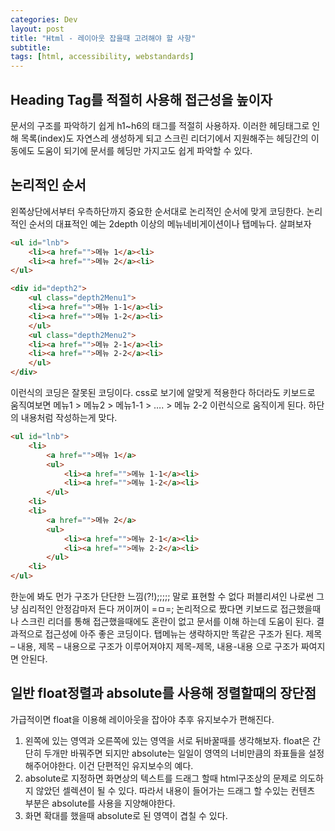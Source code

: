 ```yaml
---
categories: Dev
layout: post
title: "Html - 레이아웃 잡을때 고려해야 할 사항"
subtitle: 
tags: [html, accessibility, webstandards]
---
```

## Heading Tag를 적절히 사용해 접근성을 높이자
문서의 구조를 파악하기 쉽게 h1~h6의 태그를 적절히 사용하자. 이러한 헤딩태그로 인해 목록(index)도 자연스레 생성하게 되고 스크린 리더기에서 지원해주는 헤딩간의 이동에도 도움이 되기에 문서를 헤딩만 가지고도 쉽게 파악할 수 있다.
<!--more-->

## 논리적인 순서
왼쪽상단에서부터 우측하단까지 중요한 순서대로 논리적인 순서에 맞게 코딩한다. 논리적인 순서의 대표적인 예는 2depth 이상의 메뉴네비게이션이나 탭메뉴다. 살펴보자
```html
<ul id="lnb">
    <li><a href="">메뉴 1</a><li>
    <li><a href="">메뉴 2</a><li>
</ul>

<div id="depth2">
	<ul class="depth2Menu1">
	<li><a href="">메뉴 1-1</a><li>
	<li><a href="">메뉴 1-2</a><li>
	</ul>
	<ul class="depth2Menu2">
	<li><a href="">메뉴 2-1</a><li>
	<li><a href="">메뉴 2-2</a><li>
	</ul>
</div>
```

이런식의 코딩은 잘못된 코딩이다. css로 보기에 알맞게 적용한다 하더라도 키보드로 움직여보면 메뉴1 &gt; 메뉴2 &gt; 메뉴1-1 &gt; …. &gt; 메뉴 2-2 이런식으로 움직이게 된다. 하단의 내용처럼 작성하는게 맞다.
```html
<ul id="lnb">
    <li>
        <a href="">메뉴 1</a>
        <ul>
            <li><a href="">메뉴 1-1</a><li>
            <li><a href="">메뉴 1-2</a><li>
        </ul>
    <li>
    <li>
        <a href="">메뉴 2</a>
        <ul>
            <li><a href="">메뉴 2-1</a><li>
            <li><a href="">메뉴 2-2</a><li>
        </ul>
    <li>
</ul>
```

한눈에 봐도 먼가 구조가 단단한 느낌(?!);;;;; 말로 표현할 수 없다 퍼블리셔인 나로썬 그냥 심리적인 안정감마저 든다 꺼이꺼이 =ㅁ=; 논리적으로 짰다면 키보드로 접근했을때나 스크린 리더를 통해 접근했을때에도 혼란이 없고 문서를 이해 하는데 도움이 된다. 결과적으로 접근성에 아주 좋은 코딩이다.
탭메뉴는 생략하지만 똑같은 구조가 된다. 제목 – 내용, 제목 – 내용으로 구조가 이루어져야지 제목-제목, 내용-내용 으로 구조가 짜여지면 안된다.

## 일반 float정렬과 absolute를 사용해 정렬할때의 장단점
가급적이면 float을 이용해 레이아웃을 잡아야 추후 유지보수가 편해진다.

1. 왼쪽에 있는 영역과 오른쪽에 있는 영역을 서로 뒤바꿀때를 생각해보자. 
   float은 간단히 두개만 바꿔주면 되지만 absolute는 일일이 영역의 너비만큼의 좌표들을 설정해주어야한다. 이건 단편적인 유지보수의 예다.
2. absolute로 지정하면 화면상의 텍스트를 드래그 할때 html구조상의 문제로 의도하지 않았던 셀렉션이 될 수 있다. 
   따라서 내용이 들어가는 드래그 할 수있는 컨텐츠 부분은  absolute를 사용을 지양해야한다.
3. 화면 확대를 했을때 absolute로 된 영역이 겹칠 수 있다.
